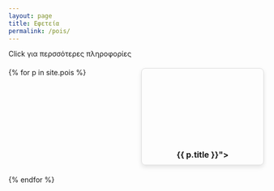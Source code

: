 ```yaml
---
layout: page
title: Εφετεία
permalink: /pois/
---
```


<p>Click για περσσότερες πληροφορίες</p>

<!-- Grid container -->
<div class="court-grid">
  {% for p in site.pois %}
    <a href="{{ p.url | relative_url }}" class="court-card" data-wikidatum="{{ p.wikidatum }}">
      <!-- Placeholder for image and title from Wikidata -->
      <div class="card-image" id="image-{{ p.wikidatum }}"></div>
      <div class="card-title">{{ p.title }}"></div>
    </a>
  {% endfor %}
</div>

<!-- CSS for the grid layout -->
<style>
  .court-grid {
    display: grid;
    grid-template-columns: repeat(auto-fill, minmax(200px, 1fr));
    gap: 20px;
    margin-top: 20px;
  }

  .court-card {
    text-decoration: none;
    color: inherit;
    border: 1px solid #ddd;
    border-radius: 8px;
    overflow: hidden;
    box-shadow: 0 4px 8px rgba(0,0,0,0.1);
    transition: transform 0.3s;
  }

  .court-card:hover {
    transform: translateY(-5px);
  }

  .card-image {
    width: 100%;
    height: 150px;
    background-size: cover;
    background-position: center;
  }

  .card-title {
    padding: 10px;
    text-align: center;
    font-weight: bold;
    font-size: 16px;
  }
</style>

<!-- Fetch Title and Image from Wikidata -->
<script src="https://code.jquery.com/jquery-3.6.0.min.js"></script>

<script>
$(document).ready(function() {
  $('.court-card').each(function() {
    const wikidatum = $(this).data('wikidatum');
    get_wikidatum(wikidatum);
  });
});

function get_wikidatum(id) {
  let url = `https://www.wikidata.org/w/api.php?action=wbgetentities&ids=${id}&format=json&languages=en|el&origin=*`;
  $.getJSON(url, function(data) {
    const title = get_json_value(['entities', id, 'sitelinks', 'elwiki', 'title'], data);
    const image = get_json_value(['entities', id, 'claims', 'P18', 0, 'mainsnak', 'datavalue', 'value'], data);

    // Populate the title and image for each court card
    if (title) {
      $(`#title-${id}`).text(title);
    }

    if (image) {
      get_thumbnail(image, 300).then(thumbnailUrl => {
        $(`#image-${id}`).css('background-image', `url(${thumbnailUrl})`);
      });
    }
  });
}

function get_thumbnail(photoname, size) {
  return new Promise((resolve, reject) => {
    if (!photoname) return resolve('');  // Return empty if there's no image
    photoname = photoname.replace(/ /g, '_');
    const url = `https://api.wikimedia.org/core/v1/commons/file/File:${photoname}`;
    $.getJSON(url, function(data) {
      let thumbname = get_json_value(['thumbnail', 'url'], data);
      if (thumbname) {
        thumbname = thumbname.replace(/\/\d+px-/, `/${size}px-`);
        resolve(thumbname);
      } else {
        reject('Thumbnail not found');
      }
    }).fail(() => reject('Error fetching thumbnail'));
  });
}

// Function to access nested JSON data
function get_json_value(json_key, data) {
  try {
    while (json_key.length > 1) {
      data = data[json_key[0]];
      json_key = json_key.slice(1);
    }
    return data[json_key[0]];
  } catch (err) {
    console.error(err, json_key, JSON.stringify(data));
    return null;
  }
}
</script>
